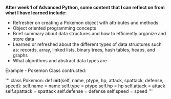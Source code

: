 **After week 1 of Advanced Python, some content that I can reflect on from what I have learned include:**
- Refresher on creating a Pokemon object with attributes and methods
- Object oriented programming concepts
- Brief summary about data structures and how to efficiently organize and store data
- Learned or refreshed about the different types of data structures such as: records, array, linked lists, binary trees, hash tables, heaps, and graphs
- What algorithms and abstract data types are

Example - Pokemon Class contructed: 

'''
class Pokemon:
    def __init__(self, name, ptype, hp, attack, spattack, defense, speed):
        self.name = name
        self.type = ptype
        self.hp = hp
        self.attack = attack
        self.spattack = spattack
        self.defense = defense
        self.speed = speed
'''
